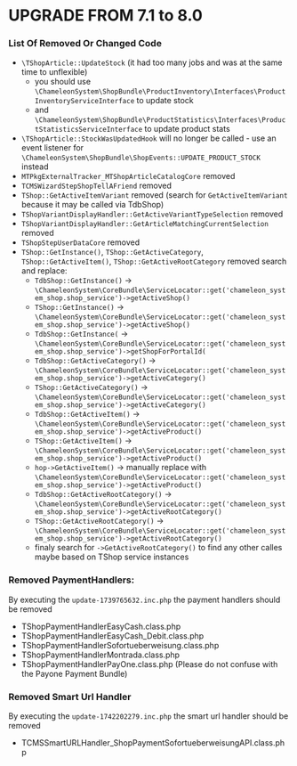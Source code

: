 UPGRADE FROM 7.1 to 8.0
=======================

### List Of Removed Or Changed Code

- `\TShopArticle::UpdateStock` (it had too many jobs and was at the same time to unflexible)
  - you should use `\ChameleonSystem\ShopBundle\ProductInventory\Interfaces\ProductInventoryServiceInterface` to update stock
  - and `\ChameleonSystem\ShopBundle\ProductStatistics\Interfaces\ProductStatisticsServiceInterface` to update product stats
- `\TShopArticle::StockWasUpdatedHook` will no longer be called - use an event listener for `\ChameleonSystem\ShopBundle\ShopEvents::UPDATE_PRODUCT_STOCK` instead
- `MTPkgExternalTracker_MTShopArticleCatalogCore` removed
- `TCMSWizardStepShopTellAFriend` removed
- `TShop::GetActiveItemVariant` removed (search for `GetActiveItemVariant` because it may be called via TdbShop)
- `TShopVariantDisplayHandler::GetActiveVariantTypeSelection` removed
- `TShopVariantDisplayHandler::GetArticleMatchingCurrentSelection` removed
- `TShopStepUserDataCore` removed
- `TShop::GetInstance()`, `TShop::GetActiveCategory`, `TShop::GetActiveItem()`, `TShop::GetActiveRootCategory` removed
  search and replace:
  - `TdbShop::GetInstance()` -> `\ChameleonSystem\CoreBundle\ServiceLocator::get('chameleon_system_shop.shop_service')->getActiveShop()`
  - `TShop::GetInstance()` -> `\ChameleonSystem\CoreBundle\ServiceLocator::get('chameleon_system_shop.shop_service')->getActiveShop()`
  - `TdbShop::GetInstance(` -> `\ChameleonSystem\CoreBundle\ServiceLocator::get('chameleon_system_shop.shop_service')->getShopForPortalId(`
  - `TdbShop::GetActiveCategory()` -> `\ChameleonSystem\CoreBundle\ServiceLocator::get('chameleon_system_shop.shop_service')->getActiveCategory()`
  - `TShop::GetActiveCategory()` -> `\ChameleonSystem\CoreBundle\ServiceLocator::get('chameleon_system_shop.shop_service')->getActiveCategory()`
  - `TdbShop::GetActiveItem()` -> `\ChameleonSystem\CoreBundle\ServiceLocator::get('chameleon_system_shop.shop_service')->getActiveProduct()`
  - `TShop::GetActiveItem()` -> `\ChameleonSystem\CoreBundle\ServiceLocator::get('chameleon_system_shop.shop_service')->getActiveProduct()`
  - `hop->GetActiveItem()` -> manually replace with `\ChameleonSystem\CoreBundle\ServiceLocator::get('chameleon_system_shop.shop_service')->getActiveProduct()`
  - `TdbShop::GetActiveRootCategory()` -> `\ChameleonSystem\CoreBundle\ServiceLocator::get('chameleon_system_shop.shop_service')->getActiveRootCategory()`
  - `TShop::GetActiveRootCategory()` -> `\ChameleonSystem\CoreBundle\ServiceLocator::get('chameleon_system_shop.shop_service')->getActiveRootCategory()`
  - finaly search for `->GetActiveRootCategory()` to find any other calles maybe based on TShop service instances

### Removed PaymentHandlers:
 By executing the `update-1739765632.inc.php` the payment handlers should be removed
 - TShopPaymentHandlerEasyCash.class.php
 - TShopPaymentHandlerEasyCash_Debit.class.php
 - TShopPaymentHandlerSofortueberweisung.class.php
 - TShopPaymentHandlerMontrada.class.php
 - TShopPaymentHandlerPayOne.class.php (Please do not confuse with the Payone Payment Bundle)

### Removed Smart Url Handler
 By executing the `update-1742202279.inc.php` the smart url handler should be removed
 - TCMSSmartURLHandler_ShopPaymentSofortueberweisungAPI.class.php